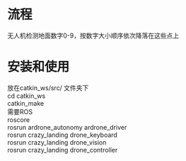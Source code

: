# 流程
无人机检测地面数字0-9，按数字大小顺序依次降落在这些点上

# 安装和使用
放在catkin_ws/src/ 文件夹下   
cd catkin_ws    
catkin_make   
需要ROS   
roscore   
rosrun ardrone_autonomy ardrone_driver    
rosrun crazy_landing drone_keyboard    
rosrun crazy_landing drone_vision    
rosrun crazy_landing drone_controller
